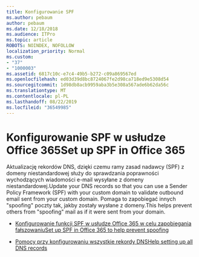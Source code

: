 ```yaml
---
title: Konfigurowanie SPF
ms.author: pebaum
author: pebaum
ms.date: 12/18/2018
ms.audience: ITPro
ms.topic: article
ROBOTS: NOINDEX, NOFOLLOW
localization_priority: Normal
ms.custom:
- "37"
- "1000003"
ms.assetid: 6817c10c-e7c4-49b5-b272-c09a869567ed
ms.openlocfilehash: ed03d39d8bc8724067fe2d98ca718ed9e5308d54
ms.sourcegitcommit: 1d98db8acb9959aba3b5e308a567ade6b62da56c
ms.translationtype: MT
ms.contentlocale: pl-PL
ms.lasthandoff: 08/22/2019
ms.locfileid: "36549985"
---
```

# <a name="set-up-spf-in-office-365"></a><span data-ttu-id="1d8bc-102">Konfigurowanie SPF w usłudze Office 365</span><span class="sxs-lookup"><span data-stu-id="1d8bc-102">Set up SPF in Office 365</span></span>

<span data-ttu-id="1d8bc-103">Aktualizację rekordów DNS, dzięki czemu ramy zasad nadawcy (SPF) z domeny niestandardowej służy do sprawdzania poprawności wychodzących wiadomości e-mail wysyłane z domeny niestandardowej.</span><span class="sxs-lookup"><span data-stu-id="1d8bc-103">Update your DNS records so that you can use a Sender Policy Framework (SPF) with your custom domain to validate outbound email sent from your custom domain.</span></span> <span data-ttu-id="1d8bc-104">Pomaga to zapobiegać innych "spoofing" poczty tak, jakby zostały wysłane z domeny.</span><span class="sxs-lookup"><span data-stu-id="1d8bc-104">This helps prevent others from "spoofing" mail as if it were sent from your domain.</span></span>
  
- [<span data-ttu-id="1d8bc-105">Konfigurowanie funkcji SPF w usłudze Office 365 w celu zapobiegania fałszowaniu</span><span class="sxs-lookup"><span data-stu-id="1d8bc-105">Set up SPF in Office 365 to help prevent spoofing</span></span>](https://docs.microsoft.com/office365/SecurityCompliance/set-up-spf-in-office-365-to-help-prevent-spoofing)

- [<span data-ttu-id="1d8bc-106">Pomocy przy konfigurowaniu wszystkie rekordy DNS</span><span class="sxs-lookup"><span data-stu-id="1d8bc-106">Help setting up all DNS records</span></span>](https://docs.microsoft.com/office365/admin/get-help-with-domains/create-dns-records-at-any-dns-hosting-provider)
